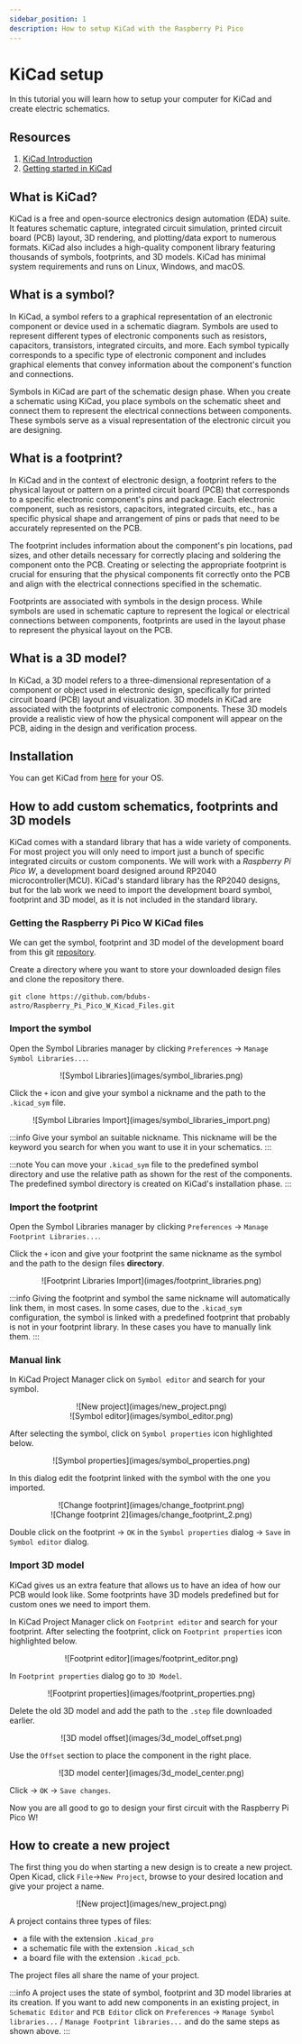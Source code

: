 ```yaml
---
sidebar_position: 1
description: How to setup KiCad with the Raspberry Pi Pico
---
```


# KiCad setup
In this tutorial you will learn how to setup your computer for KiCad and create electric schematics.

## Resources

1. [KiCad Introduction](https://docs.kicad.org/8.0/en/introduction/introduction.html)
2. [Getting started in KiCad](https://docs.kicad.org/8.0/en/getting_started_in_kicad/getting_started_in_kicad.html)


## What is KiCad?

KiCad is a free and open-source electronics design automation (EDA) suite. It features schematic capture, integrated circuit simulation, printed circuit board (PCB) layout, 3D rendering, and plotting/data export to numerous formats. KiCad also includes a high-quality component library featuring thousands of symbols, footprints, and 3D models. KiCad has minimal system requirements and runs on Linux, Windows, and macOS.

## What is a symbol?

In KiCad, a symbol refers to a graphical representation of an electronic component or device used in a schematic diagram. Symbols are used to represent different types of electronic components such as resistors, capacitors, transistors, integrated circuits, and more. Each symbol typically corresponds to a specific type of electronic component and includes graphical elements that convey information about the component's function and connections.

Symbols in KiCad are part of the schematic design phase. When you create a schematic using KiCad, you place symbols on the schematic sheet and connect them to represent the electrical connections between components. These symbols serve as a visual representation of the electronic circuit you are designing.

## What is a footprint?

In KiCad and in the context of electronic design, a footprint refers to the physical layout or pattern on a printed circuit board (PCB) that corresponds to a specific electronic component's pins and package. Each electronic component, such as resistors, capacitors, integrated circuits, etc., has a specific physical shape and arrangement of pins or pads that need to be accurately represented on the PCB.

The footprint includes information about the component's pin locations, pad sizes, and other details necessary for correctly placing and soldering the component onto the PCB. Creating or selecting the appropriate footprint is crucial for ensuring that the physical components fit correctly onto the PCB and align with the electrical connections specified in the schematic.

Footprints are associated with symbols in the design process. While symbols are used in schematic capture to represent the logical or electrical connections between components, footprints are used in the layout phase to represent the physical layout on the PCB.

## What is a 3D model?

In KiCad, a 3D model refers to a three-dimensional representation of a component or object used in electronic design, specifically for printed circuit board (PCB) layout and visualization. 3D models in KiCad are associated with the footprints of electronic components. These 3D models provide a realistic view of how the physical component will appear on the PCB, aiding in the design and verification process.

## Installation 

You can get KiCad from [here](https://www.kicad.org/download/) for your OS.

## How to add custom schematics, footprints and 3D models

KiCad comes with a standard library that has a wide variety of components. For most project you will only need to import just a bunch of specific integrated circuits or custom components. We will work with a *Raspberry Pi Pico W*, a development board designed around RP2040 microcontroller(MCU). KiCad's standard library has the RP2040 designs, but for the lab work we need to import the development board symbol, footprint and 3D model, as it is not included in the standard library.

### Getting the Raspberry Pi Pico W KiCad files

We can get the symbol, footprint and 3D model of the development board from this git [repository](https://github.com/bdubs-astro/Raspberry_Pi_Pico_W_Kicad_Files.git).

Create a directory where you want to store your downloaded design files and clone the repository there.

```
git clone https://github.com/bdubs-astro/Raspberry_Pi_Pico_W_Kicad_Files.git
```

### Import the symbol

Open the Symbol Libraries manager by clicking `Preferences` -> `Manage Symbol Libraries...`.

<div align="center">
![Symbol Libraries](images/symbol_libraries.png)
</div>

Click the `+` icon and give your symbol a nickname and the path to the `.kicad_sym` file.

<div align="center">
![Symbol Libraries Import](images/symbol_libraries_import.png)
</div>

:::info
Give your symbol an suitable nickname. This nickname will be the keyword you search for when you want to use it in your schematics.
:::

:::note
You can move your `.kicad_sym` file to the predefined symbol directory and use the relative path as shown for the rest of the components. The predefined symbol directory is created on KiCad's installation phase.
:::

### Import the footprint

Open the Symbol Libraries manager by clicking `Preferences` -> `Manage Footprint Libraries...`.

Click the `+` icon and give your footprint the same nickname as the symbol and the path to the design files **directory**.

<div align="center">
![Footprint Libraries Import](images/footprint_libraries.png)
</div>

:::info
Giving the footprint and symbol the same nickname will automatically link them, in most cases. In some cases, due to the `.kicad_sym` configuration, the symbol is linked with a predefined footprint that probably is not in your footprint library. In these cases you have to manually link them.
:::

### Manual link

In KiCad Project Manager click on `Symbol editor` and search for your symbol.

<div align="center">
![New project](images/new_project.png)
</div>

<div align="center">
![Symbol editor](images/symbol_editor.png)
</div>

After selecting the symbol, click on `Symbol properties` icon highlighted below.

<div align="center">
![Symbol properties](images/symbol_properties.png)
</div>

In this dialog edit the footprint linked with the symbol with the one you imported.

<div align="center">
![Change footprint](images/change_footprint.png)
</div>

<div align="center">
![Change footprint 2](images/change_footprint_2.png)
</div>

Double click on the footprint -> `OK` in the `Symbol properties` dialog -> `Save` in `Symbol editor` dialog.

### Import 3D model

KiCad gives us an extra feature that allows us to have an idea of how our PCB would look like. Some footprints have 3D models predefined but for custom ones we need to import them.

In KiCad Project Manager click on `Footprint editor` and search for your footprint. After selecting the footprint, click on `Footprint properties` icon highlighted below.

<div align="center">
![Footprint editor](images/footprint_editor.png)
</div>

In `Footprint properties` dialog go to `3D Model`.

<div align="center">
![Footprint properties](images/footprint_properties.png)
</div>

Delete the old 3D model and add the path to the `.step` file downloaded earlier.

<div align="center">
![3D model offset](images/3d_model_offset.png)
</div>

Use the `Offset` section to place the component in the right place.

<div align="center">
![3D model center](images/3d_model_center.png)
</div>

Click -> `OK` -> `Save changes`.

Now you are all good to go to design your first circuit with the Raspberry Pi Pico W!

## How to create a new project

The first thing you do when starting a new design is to create a new project. Open Kicad, click `File`->`New Project`, browse to your desired location and give your project a name. 

<div align="center">
![New project](images/new_project.png)
</div>

A project contains three types of files:
- a file with the extension `.kicad_pro`
- a schematic file with the extension `.kicad_sch`
- a board file with the extension `.kicad_pcb`. 

The project files all share the name of your project.

:::info
A project uses the state of symbol, footprint and 3D model libraries at its creation. If you want to add new components in an existing project, in `Schematic Editor` and `PCB Editor` click on `Preferences` -> `Manage Symbol libraries...` / `Manage Footprint libraries...` and do the same steps as shown above.
:::
